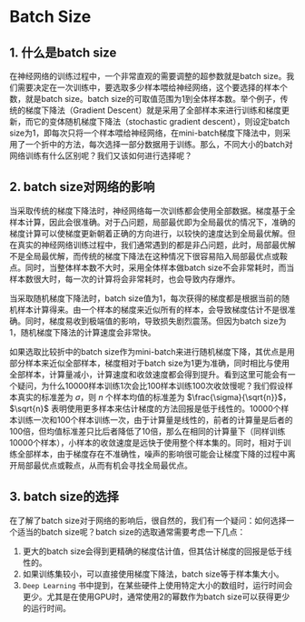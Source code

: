 # Batch Size

## 1. 什么是batch size

在神经网络的训练过程中，一个非常直观的需要调整的超参数就是batch size。我们需要决定在一次训练中，要选取多少样本喂给神经网络，这个要选择的样本个数，就是batch size。batch size的可取值范围为1到全体样本数。举个例子，传统的梯度下降法（Gradient Descent）就是采用了全部样本来进行训练和梯度更新，而它的变体随机梯度下降法（stochastic gradient descent），则设定batch size为1，即每次只将一个样本喂给神经网络，在mini-batch梯度下降法中，则采用了一个折中的方法，每次选择一部分数据用于训练。那么，不同大小的batch对网络训练有什么区别呢？我们又该如何进行选择呢？

## 2. batch size对网络的影响

当采取传统的梯度下降法时，神经网络每一次训练都会使用全部数据。梯度基于全样本计算，因此会很准确。对于凸问题，局部最优即为全局最优的情况下，准确的梯度计算可以使梯度更新朝着正确的方向进行，以较快的速度达到全局最优解。但在真实的神经网络训练过程中，我们通常遇到的都是非凸问题，此时，局部最优解不是全局最优解，而传统的梯度下降法在这种情况下很容易陷入局部最优点或鞍点。同时，当整体样本数不大时，采用全体样本做batch size不会非常耗时，而当样本数很大时，每一次的计算将会非常耗时，也会导致内存爆炸。

当采取随机梯度下降法时，batch size值为1，每次获得的梯度都是根据当前的随机样本计算得来。由一个样本的梯度来近似所有的样本，会导致梯度估计不是很准确。同时，梯度易收到极端值的影响，导致损失剧烈震荡。但因为batch size为1，随机梯度下降法的计算速度会非常快。

如果选取比较折中的batch size作为mini-batch来进行随机梯度下降，其优点是用部分样本来近似全部样本，梯度相对于batch size为1更为准确，同时相比与使用全部样本，计算量减小，计算速度和收敛速度都会得到提升。看到这里可能会有一个疑问，为什么10000样本训练1次会比100样本训练100次收敛慢呢？我们假设样本真实的标准差为 $\sigma$，则 $n$ 个样本均值的标准差为 $\frac{\sigma}{\sqrt{n}}$，$\sqrt{n}$ 表明使用更多样本来估计梯度的方法回报是低于线性的。10000个样本训练一次和100个样本训练一次，由于计算量是线性的，前者的计算量是后者的100倍，但均值标准差只比后者降低了10倍，那么在相同的计算量下（同样训练10000个样本），小样本的收敛速度是远快于使用整个样本集的。同时，相对于训练全部样本，由于梯度存在不准确性，噪声的影响很可能会让梯度下降的过程中离开局部最优点或鞍点，从而有机会寻找全局最优点。

## 3. batch size的选择

在了解了batch size对于网络的影响后，很自然的，我们有一个疑问：如何选择一个适当的batch size呢？batch size的选取通常需要考虑一下几点：

1. 更大的batch size会得到更精确的梯度估计值，但其估计梯度的回报是低于线性的。
2. 如果训练集较小，可以直接使用梯度下降法，batch size等于样本集大小。
3. `Deep Learning` 书中提到，在某些硬件上使用特定大小的数组时，运行时间会更少。尤其是在使用GPU时，通常使用2的幂数作为batch size可以获得更少的运行时间。
